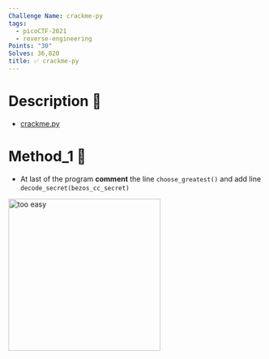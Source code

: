 ```yaml
---
Challenge Name: crackme-py
tags:
  - picoCTF-2021
  - reverse-engineering
Points: "30"
Solves: 36,820
title: ✅ crackme-py
---
```

# Description 📄
- [crackme.py](https://mercury.picoctf.net/static/be2ba466c6154e42c756bf737ddcecc3/crackme.py)

# Method_1 🧪
- At last of the program **comment** the line `choose_greatest()` and add line `decode_secret(bezos_cc_secret)`

<img src="https://i.imgur.com/grfAFof.gif" title="too easy" width="300" />
